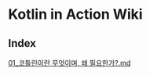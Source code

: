 # Kotlin in Action Wiki

## Index
[01_코틀린이란 무엇이며, 왜 필요한가?.md](01_%EC%BD%94%ED%8B%80%EB%A6%B0%EC%9D%B4%EB%9E%80%20%EB%AC%B4%EC%97%87%EC%9D%B4%EB%A9%B0%2C%20%EC%99%9C%20%ED%95%84%EC%9A%94%ED%95%9C%EA%B0%80%3F.md)  


